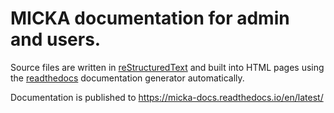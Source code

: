 # MICKA documentation for admin and users.

Source files are written in [reStructuredText](http://docutils.sourceforge.net/rst.html) and built into HTML pages using the [readthedocs](http://www.readthedocs.org) documentation generator automatically.

Documentation is published to https://micka-docs.readthedocs.io/en/latest/
